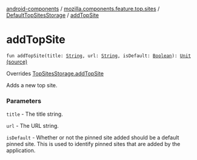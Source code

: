 [android-components](../../index.md) / [mozilla.components.feature.top.sites](../index.md) / [DefaultTopSitesStorage](index.md) / [addTopSite](./add-top-site.md)

# addTopSite

`fun addTopSite(title: `[`String`](https://kotlinlang.org/api/latest/jvm/stdlib/kotlin/-string/index.html)`, url: `[`String`](https://kotlinlang.org/api/latest/jvm/stdlib/kotlin/-string/index.html)`, isDefault: `[`Boolean`](https://kotlinlang.org/api/latest/jvm/stdlib/kotlin/-boolean/index.html)`): `[`Unit`](https://kotlinlang.org/api/latest/jvm/stdlib/kotlin/-unit/index.html) [(source)](https://github.com/mozilla-mobile/android-components/blob/master/components/feature/top-sites/src/main/java/mozilla/components/feature/top/sites/DefaultTopSitesStorage.kt#L49)

Overrides [TopSitesStorage.addTopSite](../-top-sites-storage/add-top-site.md)

Adds a new top site.

### Parameters

`title` - The title string.

`url` - The URL string.

`isDefault` - Whether or not the pinned site added should be a default pinned site. This
is used to identify pinned sites that are added by the application.